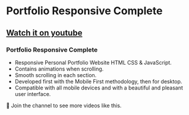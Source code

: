 # Portfolio Responsive Complete
## [Watch it on youtube](https://youtu.be/AKNvTxWOdKw)
### Portfolio Responsive Complete

- Responsive Personal Portfolio Website HTML CSS & JavaScript.
- Contains animations when scrolling.
- Smooth scrolling in each section.
- Developed first with the Mobile First methodology, then for desktop.
- Compatible with all mobile devices and with a beautiful and pleasant user interface.

💙 Join the channel to see more videos like this.

